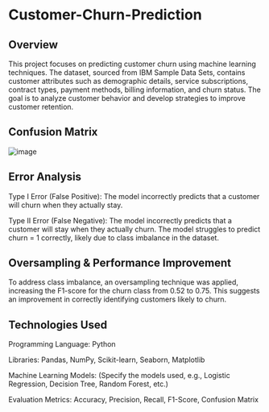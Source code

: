 # Customer-Churn-Prediction

## Overview

This project focuses on predicting customer churn using machine learning techniques. The dataset, sourced from IBM Sample Data Sets, contains customer attributes such as demographic details, service subscriptions, contract types, payment methods, billing information, and churn status. The goal is to analyze customer behavior and develop strategies to improve customer retention.

## Confusion Matrix ## 

![image](https://github.com/user-attachments/assets/a92e2988-d126-44a3-9a15-5adf5e13c6e5)

## Error Analysis

Type I Error (False Positive): The model incorrectly predicts that a customer will churn when they actually stay.

Type II Error (False Negative): The model incorrectly predicts that a customer will stay when they actually churn. The model struggles to predict churn = 1 correctly, likely due to class imbalance in the dataset.

## Oversampling & Performance Improvement

To address class imbalance, an oversampling technique was applied, increasing the F1-score for the churn class from 0.52 to 0.75. This suggests an improvement in correctly identifying customers likely to churn.

## Technologies Used

Programming Language: Python

Libraries: Pandas, NumPy, Scikit-learn, Seaborn, Matplotlib

Machine Learning Models: (Specify the models used, e.g., Logistic Regression, Decision Tree, Random Forest, etc.)

Evaluation Metrics: Accuracy, Precision, Recall, F1-Score, Confusion Matrix



